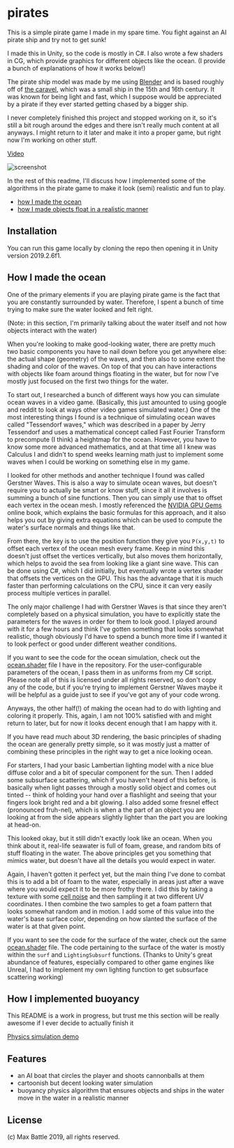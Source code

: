 # pirates

This is a simple pirate game I made in my spare time. You fight against an AI pirate ship and try not to get sunk!

I made this in Unity, so the code is mostly in C#. I also wrote a few shaders in CG, which provide graphics for different objects like the ocean. (I provide a bunch of explanations of how it works below!)

The pirate ship model was made by me using [Blender](https://blender.org) and is based roughly off of [the caravel](https://nautarch.tamu.edu/shiplab/01George/index.htm), which was a small ship in the 15th and 16th century. It was known for being light and fast, which I suppose would be appreciated by a pirate if they ever started getting chased by a bigger ship.

I never completely finished this project and stopped working on it, so it's still a bit rough around the edges and there isn't really much content at all anyways. I might return to it later and make it into a proper game, but right now I'm working on other stuff.

[Video](https://imgur.com/EbdAkm0)

![screenshot](https://i.imgur.com/3nDo1ji.png)

In the rest of this readme, I'll discuss how I implemented some of the algorithms in the pirate game to make it look (semi) realistic and fun to play.

- [how I made the ocean](#how-i-made-the-ocean)
- [how I made objects float in a realistic manner](#how-i-implemented-buoyancy)

## Installation

You can run this game locally by cloning the repo then opening it in Unity version 2019.2.6f1.

## How I made the ocean

One of the primary elements if you are playing pirate game is the fact that you are constantly surrounded by water. Therefore, I spent a bunch of time trying to make sure the water looked and felt right.

(Note: in this section, I'm primarily talking about the water itself and not how objects interact with the water)

When you're looking to make good-looking water, there are pretty much two basic components you have to nail down before you get anywhere else: the actual shape (geometry) of the waves, and then also to some extent the shading and color of the waves. On top of that you can have interactions with objects like foam around things floating in the water, but for now I've mostly just focused on the first two things for the water.

To start out, I researched a bunch of different ways how you can simulate ocean waves in a video game. (Basically, this just amounted to using google and reddit to look at ways other video games simulated water.) One of the most interesting things I found is a technique of simulating ocean waves called "Tessendorf waves," which was described in a paper by Jerry Tessendorf and uses a mathematical concept called Fast Fourier Transform to precompute (I think) a heightmap for the ocean. However, you have to know some more advanced mathematics, and at that time all I knew was Calculus I and didn't to spend weeks learning math just to implement some waves when I could be working on something else in my game.

I looked for other methods and another technique I found was called Gerstner Waves. This is also a way to simulate ocean waves, but doesn't require you to actually be smart or know stuff, since it all it involves is summing a bunch of sine functions. Then you can simply use that to offset each vertex in the ocean mesh. I mostly referenced the [NVIDIA GPU Gems](https://developer.nvidia.com/gpugems/gpugems/part-i-natural-effects/chapter-1-effective-water-simulation-physical-models) online book, which explains the basic formulas for this approach, and it also helps you out by giving extra equations which can be used to compute the water's surface normals and things like that.

From there, the key is to use the position function they give you `P(x,y,t)` to offset each vertex of the ocean mesh every frame. Keep in mind this doesn't just offset the vertices vertically, but also moves them horizontally, which helps to avoid the sea from looking like a giant sine wave. This can be done using C#, which I did initially, but eventually wrote a vertex shader that offsets the vertices on the GPU. This has the advantage that it is much faster than performing calculations on the CPU, since it can very easily process multiple vertices in parallel.

The only major challenge I had with Gerstner Waves is that since they aren't completely based on a physical simulation, you have to explicitly state the parameters for the waves in order for them to look good. I played around with it for a few hours and think I've gotten something that looks somewhat realistic, though obviously I'd have to spend a bunch more time if I wanted it to look perfect or good under different weather conditions.

If you want to see the code for the ocean simulation, check out the [ocean.shader](https://github.com/maxematical/pirates/blob/master/Assets/Shaders/Ocean.shader) file I have in the repository. For the user-configurable parameters of the ocean, I pass them in as uniforms from my C# script. Please note all of this is licensed under all rights reserved, so don't copy any of the code, but if you're trying to implement Gerstner Waves maybe it will be helpful as a guide just to see if you've got any of your code wrong.

Anyways, the other half(!) of making the ocean had to do with lighting and coloring it properly. This, again, I am not 100% satisfied with and might return to later, but for now it looks decent enough that I am happy with it.

If you have read much about 3D rendering, the basic principles of shading the ocean are generally pretty simple, so it was mostly just a matter of combining these principles in the right way to get a nice looking ocean.

For starters, I had your basic Lambertian lighting model with a nice blue diffuse color and a bit of specular component for the sun. Then I added some subsurface scattering, which if you haven't heard of this before, is basically when light passes through a mostly solid object and comes out tinted -- think of holding your hand over a flashlight and seeing that your fingers look bright red and a bit glowing. I also added some fresnel effect (pronounced fruh-nel), which is when a the part of an object you are looking at from the side appears slightly lighter than the part you are looking at head-on.

This looked okay, but it still didn't exactly look like an ocean. When you think about it, real-life seawater is full of foam, grease, and random bits of stuff floating in the water. The above principles get you something that mimics water, but doesn't have all the details you would expect in water.

Again, I haven't gotten it perfect yet, but the main thing I've done to combat this is to add a bit of foam to the water, especially in areas just after a wave where you would expect it to be more frothy there. I did this by taking a texture with some [cell noise](https://en.wikipedia.org/wiki/Worley_noise) and then sampling it at two different UV coordinates. I then combine the two samples to get a foam pattern that looks somewhat random and in motion. I add some of this value into the water's base surface color, depending on how slanted the surface of the water is at that given point.

If you want to see the code for the surface of the water, check out the same [ocean.shader](https://github.com/maxematical/pirates/blob/master/Assets/Shaders/Ocean.shader) file. The code pertaining to the surface of the water is mostly within the `surf` and `LightingSubsurf` functions. (Thanks to Unity's great abundance of features, especially compared to other game engines like Unreal, I had to implement my own lighting function to get subsurface scattering working)

## How I implemented buoyancy

This README is a work in progress, but trust me this section will be really awesome if I ever decide to actually finish it

[Physics simulation demo](https://imgur.com/p1xw45E)

## Features

- an AI boat that circles the player and shoots cannonballs at them
- cartoonish but decent looking water simulation
- buoyancy physics algorithm that ensures objects and ships in the water move in the water in a realistic manner

## License

(c) Max Battle 2019, all rights reserved.
